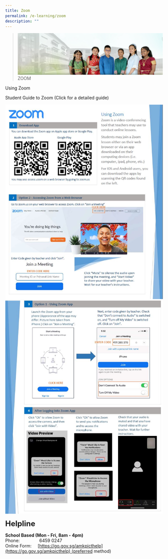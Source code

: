```yaml
---
title: Zoom
permalink: /e-learning/zoom
description: ""
---
```

>![](/images/About%20Us/banner2-with%20bg.jpg)
>ZOOM

Using Zoom

[](/files/Student%20Guide%20to%20Zoom%20MOE%20ETD%2021%20March%202020.pdf) Student Guide to Zoom (Click for a detailed guide)

![](/images/E%20Learning/ZoomInfo1.jpg)
![](/images/E%20Learning/ZoomInfo2.jpg)

**<font size=5>Helpline</font>**

**School Based (Mon - Fri, 8am - 4pm)**  
Phone:                6459 0247   
Online Form:     [https://go.gov.sg/amkpicthelp](https://go.gov.sg/amkpicthelp) (preferred method)